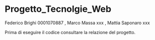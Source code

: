 # Progetto_Tecnolgie_Web
Federico Brighi 0001070887 , Marco Massa xxx , Mattia Saponaro xxx

Prima di eseguire il codice consultare la relazione del progetto.
